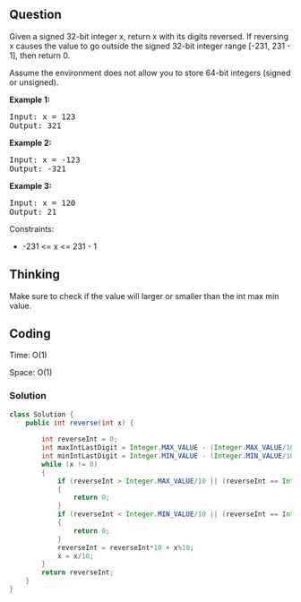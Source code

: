 ## Question
Given a signed 32-bit integer x, return x with its digits reversed. If reversing x causes the value to go outside the signed 32-bit integer range [-231, 231 - 1], then return 0.  
  
Assume the environment does not allow you to store 64-bit integers (signed or unsigned).  

**Example 1:**
<pre>
Input: x = 123
Output: 321
</pre>

**Example 2:**
<pre>
Input: x = -123
Output: -321
</pre>

**Example 3:**
<pre>
Input: x = 120
Output: 21
</pre>

Constraints:
* -231 <= x <= 231 - 1

## Thinking
Make sure to check if the value will larger or smaller than the int max min value.

## Coding
Time: O(1)  

Space: O(1)

### Solution
```java
class Solution {
    public int reverse(int x) {
        
        int reverseInt = 0;
        int maxIntLastDigit = Integer.MAX_VALUE - (Integer.MAX_VALUE/10)*10;
        int minIntLastDigit = Integer.MIN_VALUE - (Integer.MIN_VALUE/10)*10;
        while (x != 0)
        {
            if (reverseInt > Integer.MAX_VALUE/10 || (reverseInt == Integer.MAX_VALUE/10 && x%10 > maxIntLastDigit))
            {
                return 0;
            }
            if (reverseInt < Integer.MIN_VALUE/10 || (reverseInt == Integer.MIN_VALUE/10 && x%10 < minIntLastDigit))
            {
                return 0;
            }
            reverseInt = reverseInt*10 + x%10;
            x = x/10;
        }
        return reverseInt;
    }
}
```